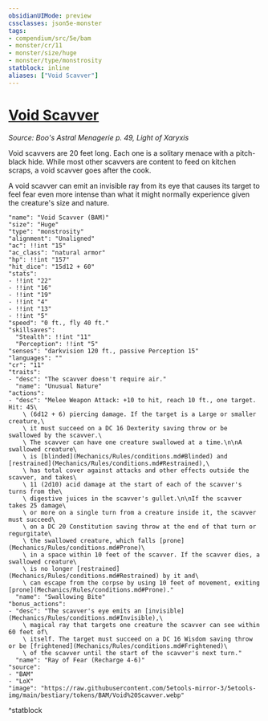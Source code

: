 ```yaml
---
obsidianUIMode: preview
cssclasses: json5e-monster
tags:
- compendium/src/5e/bam
- monster/cr/11
- monster/size/huge
- monster/type/monstrosity
statblock: inline
aliases: ["Void Scavver"]
---
```

# [Void Scavver](Mechanics\bestiary\monstrosity/void-scavver-bam.md)
*Source: Boo's Astral Menagerie p. 49, Light of Xaryxis*  

Void scavvers are 20 feet long. Each one is a solitary menace with a pitch-black hide. While most other scavvers are content to feed on kitchen scraps, a void scavver goes after the cook.

A void scavver can emit an invisible ray from its eye that causes its target to feel fear even more intense than what it might normally experience given the creature's size and nature.

```statblock
"name": "Void Scavver (BAM)"
"size": "Huge"
"type": "monstrosity"
"alignment": "Unaligned"
"ac": !!int "15"
"ac_class": "natural armor"
"hp": !!int "157"
"hit_dice": "15d12 + 60"
"stats":
- !!int "22"
- !!int "16"
- !!int "19"
- !!int "4"
- !!int "13"
- !!int "5"
"speed": "0 ft., fly 40 ft."
"skillsaves":
  "Stealth": !!int "11"
  "Perception": !!int "5"
"senses": "darkvision 120 ft., passive Perception 15"
"languages": ""
"cr": "11"
"traits":
- "desc": "The scavver doesn't require air."
  "name": "Unusual Nature"
"actions":
- "desc": "Melee Weapon Attack: +10 to hit, reach 10 ft., one target. Hit: 45\
    \ (6d12 + 6) piercing damage. If the target is a Large or smaller creature,\
    \ it must succeed on a DC 16 Dexterity saving throw or be swallowed by the scavver.\
    \ The scavver can have one creature swallowed at a time.\n\nA swallowed creature\
    \ is [blinded](Mechanics/Rules/conditions.md#Blinded) and [restrained](Mechanics/Rules/conditions.md#Restrained),\
    \ has total cover against attacks and other effects outside the scavver, and takes\
    \ 11 (2d10) acid damage at the start of each of the scavver's turns from the\
    \ digestive juices in the scavver's gullet.\n\nIf the scavver takes 25 damage\
    \ or more on a single turn from a creature inside it, the scavver must succeed\
    \ on a DC 20 Constitution saving throw at the end of that turn or regurgitate\
    \ the swallowed creature, which falls [prone](Mechanics/Rules/conditions.md#Prone)\
    \ in a space within 10 feet of the scavver. If the scavver dies, a swallowed creature\
    \ is no longer [restrained](Mechanics/Rules/conditions.md#Restrained) by it and\
    \ can escape from the corpse by using 10 feet of movement, exiting [prone](Mechanics/Rules/conditions.md#Prone)."
  "name": "Swallowing Bite"
"bonus_actions":
- "desc": "The scavver's eye emits an [invisible](Mechanics/Rules/conditions.md#Invisible),\
    \ magical ray that targets one creature the scavver can see within 60 feet of\
    \ itself. The target must succeed on a DC 16 Wisdom saving throw or be [frightened](Mechanics/Rules/conditions.md#Frightened)\
    \ of the scavver until the start of the scavver's next turn."
  "name": "Ray of Fear (Recharge 4-6)"
"source":
- "BAM"
- "LoX"
"image": "https://raw.githubusercontent.com/5etools-mirror-3/5etools-img/main/bestiary/tokens/BAM/Void%20Scavver.webp"
```
^statblock